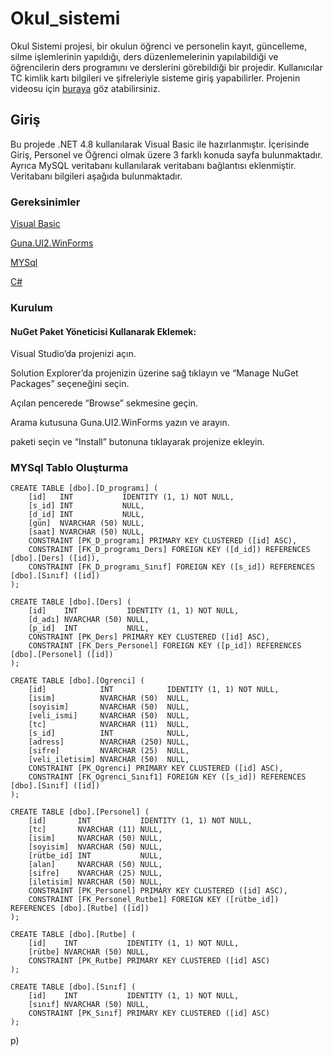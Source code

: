 # Okul_sistemi
 Okul Sistemi projesi, bir okulun öğrenci ve personelin  kayıt, güncelleme, silme işlemlerinin yapıldığı, ders düzenlemelerinin yapılabildiği ve öğrencilerin ders programını ve derslerini görebildiği bir projedir. Kullanıcılar TC kimlik kartı bilgileri ve şifreleriyle sisteme giriş yapabilirler. Projenin videosu için [buraya](https://www.linkedin.com/in/alihan-akkus/details/projects/1266721975/multiple-media-viewer/?profileId=ACoAAEC6fnIB9hmEOtkcRhYg9V5rHkjVFK6-R9M&treasuryMediaId=1725696092527) göz atabilirsiniz.
 
## Giriş
 Bu projede .NET 4.8 kullanılarak Visual Basic ile hazırlanmıştır. İçerisinde Giriş, Personel ve Öğrenci olmak üzere 3 farklı konuda sayfa bulunmaktadır. Ayrıca MySQL veritabanı kullanılarak veritabanı bağlantısı eklenmiştir. Veritabanı bilgileri aşağıda bulunmaktadır.     

### Gereksinimler

[Visual Basic](https://learn.microsoft.com/en-us/dotnet/visual-basic/)

[Guna.UI2.WinForms](https://www.nuget.org/packages/Guna.UI2.WinForms/2.0.4.6?_src=template)

[MYSql](https://www.w3schools.com/MySQL/default.asp)

[C#](https://www.w3schools.com/cs/index.php)

### Kurulum

#### NuGet Paket Yöneticisi Kullanarak Eklemek:

Visual Studio’da projenizi açın.

Solution Explorer’da projenizin üzerine sağ tıklayın ve “Manage NuGet Packages” seçeneğini seçin.

Açılan pencerede “Browse” sekmesine geçin.

Arama kutusuna Guna.UI2.WinForms yazın ve arayın.

paketi seçin ve “Install” butonuna tıklayarak projenize ekleyin.

### MYSql Tablo Oluşturma

```
CREATE TABLE [dbo].[D_programı] (
    [id]   INT           IDENTITY (1, 1) NOT NULL,
    [s_id] INT           NULL,
    [d_id] INT           NULL,
    [gün]  NVARCHAR (50) NULL,
    [saat] NVARCHAR (50) NULL,
    CONSTRAINT [PK_D_programı] PRIMARY KEY CLUSTERED ([id] ASC),
    CONSTRAINT [FK_D_programı_Ders] FOREIGN KEY ([d_id]) REFERENCES [dbo].[Ders] ([id]),
    CONSTRAINT [FK_D_programı_Sınıf] FOREIGN KEY ([s_id]) REFERENCES [dbo].[Sınıf] ([id])
);
```
```
CREATE TABLE [dbo].[Ders] (
    [id]    INT           IDENTITY (1, 1) NOT NULL,
    [d_adı] NVARCHAR (50) NULL,
    [p_id]  INT           NULL,
    CONSTRAINT [PK_Ders] PRIMARY KEY CLUSTERED ([id] ASC),
    CONSTRAINT [FK_Ders_Personel] FOREIGN KEY ([p_id]) REFERENCES [dbo].[Personel] ([id])
);
```
```
CREATE TABLE [dbo].[Ogrenci] (
    [id]            INT            IDENTITY (1, 1) NOT NULL,
    [isim]          NVARCHAR (50)  NULL,
    [soyisim]       NVARCHAR (50)  NULL,
    [veli_ismi]     NVARCHAR (50)  NULL,
    [tc]            NVARCHAR (11)  NULL,
    [s_id]          INT            NULL,
    [adress]        NVARCHAR (250) NULL,
    [sifre]         NVARCHAR (25)  NULL,
    [veli_iletisim] NVARCHAR (50)  NULL,
    CONSTRAINT [PK_Ogrenci] PRIMARY KEY CLUSTERED ([id] ASC),
    CONSTRAINT [FK_Ogrenci_Sınıf1] FOREIGN KEY ([s_id]) REFERENCES [dbo].[Sınıf] ([id])
);
```
```
CREATE TABLE [dbo].[Personel] (
    [id]       INT           IDENTITY (1, 1) NOT NULL,
    [tc]       NVARCHAR (11) NULL,
    [isim]     NVARCHAR (50) NULL,
    [soyisim]  NVARCHAR (50) NULL,
    [rütbe_id] INT           NULL,
    [alan]     NVARCHAR (50) NULL,
    [sifre]    NVARCHAR (25) NULL,
    [iletisim] NVARCHAR (50) NULL,
    CONSTRAINT [PK_Personel] PRIMARY KEY CLUSTERED ([id] ASC),
    CONSTRAINT [FK_Personel_Rutbe1] FOREIGN KEY ([rütbe_id]) REFERENCES [dbo].[Rutbe] ([id])
);
```
```
CREATE TABLE [dbo].[Rutbe] (
    [id]    INT           IDENTITY (1, 1) NOT NULL,
    [rütbe] NVARCHAR (50) NULL,
    CONSTRAINT [PK_Rutbe] PRIMARY KEY CLUSTERED ([id] ASC)
);

```
```
CREATE TABLE [dbo].[Sınıf] (
    [id]    INT           IDENTITY (1, 1) NOT NULL,
    [sınıf] NVARCHAR (50) NULL,
    CONSTRAINT [PK_Sınıf] PRIMARY KEY CLUSTERED ([id] ASC)
);
```
p)
